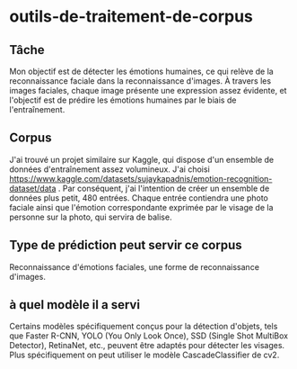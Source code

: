 # outils-de-traitement-de-corpus


## Tâche

Mon objectif est de détecter les émotions humaines, ce qui relève de la reconnaissance faciale dans la reconnaissance d'images. À travers les images faciales, chaque image présente une expression assez évidente, et l'objectif est de prédire les émotions humaines par le biais de l'entraînement.

## Corpus

J'ai trouvé un projet similaire sur Kaggle, qui dispose d'un ensemble de données d'entraînement assez volumineux. J'ai choisi https://www.kaggle.com/datasets/sujaykapadnis/emotion-recognition-dataset/data . Par conséquent, j'ai l'intention de créer un ensemble de données plus petit, 480 entrées. Chaque entrée contiendra une photo faciale ainsi que l'émotion correspondante exprimée par le visage de la personne sur la photo, qui servira de balise.

## Type de prédiction peut servir ce corpus

Reconnaissance d'émotions faciales, une forme de reconnaissance d'images.

## à quel modèle il a servi

Certains modèles spécifiquement conçus pour la détection d'objets, tels que Faster R-CNN, YOLO (You Only Look Once), SSD (Single Shot MultiBox Detector), RetinaNet, etc., peuvent être adaptés pour détecter les visages. Plus spécifiquement on peut utiliser le modèle CascadeClassifier de cv2.



